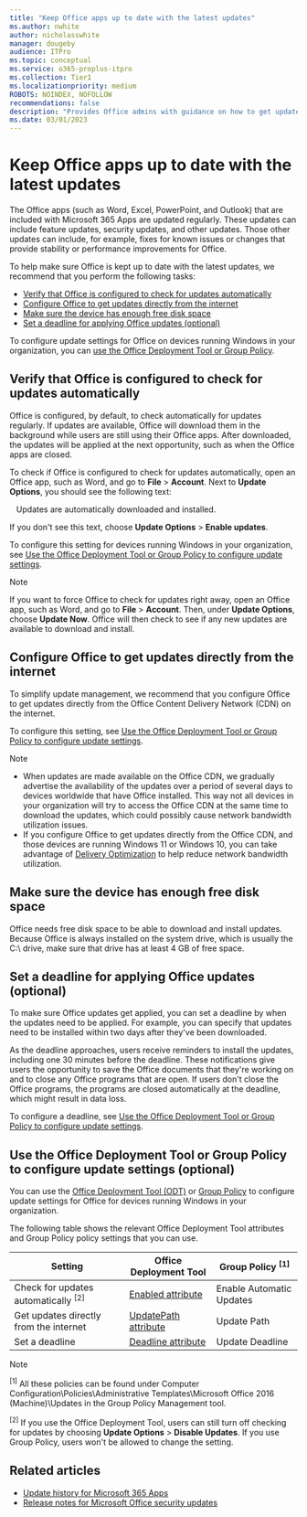 ```yaml
---
title: "Keep Office apps up to date with the latest updates"
ms.author: nwhite
author: nicholasswhite
manager: dougeby
audience: ITPro
ms.topic: conceptual
ms.service: o365-proplus-itpro
ms.collection: Tier1
ms.localizationpriority: medium
ROBOTS: NOINDEX, NOFOLLOW
recommendations: false
description: "Provides Office admins with guidance on how to get updates for Microsoft 365 Apps."
ms.date: 03/01/2023
---
```


# Keep Office apps up to date with the latest updates

The Office apps (such as Word, Excel, PowerPoint, and Outlook) that are included with Microsoft 365 Apps are updated regularly. These updates can include feature updates, security updates, and other updates. Those other updates can include, for example, fixes for known issues or changes that provide stability or performance improvements for Office.

To help make sure Office is kept up to date with the latest updates, we recommend that you perform the following tasks:

- [Verify that Office is configured to check for updates automatically](#verify-that-office-is-configured-to-check-for-updates-automatically)
- [Configure Office to get updates directly from the internet](#configure-office-to-get-updates-directly-from-the-internet)
- [Make sure the device has enough free disk space](#make-sure-the-device-has-enough-free-disk-space)
- [Set a deadline for applying Office updates (optional)](#set-a-deadline-for-applying-office-updates-optional)

To configure update settings for Office on devices running Windows in your organization, you can [use the Office Deployment Tool or Group Policy](#use-the-office-deployment-tool-or-group-policy-to-configure-update-settings-optional).

## Verify that Office is configured to check for updates automatically

Office is configured, by default, to check automatically for updates regularly. If updates are available, Office will download them in the background while users are still using their Office apps. After downloaded, the updates will be applied at the next opportunity, such as when the Office apps are closed.

To check if Office is configured to check for updates automatically, open an Office app, such as Word, and go to **File** > **Account**. Next to **Update Options**, you should see the following text:

&nbsp;&nbsp;&nbsp;Updates are automatically downloaded and installed.

If you don't see this text, choose **Update Options** > **Enable updates**.

To configure this setting for devices running Windows in your organization, see [Use the Office Deployment Tool or Group Policy to configure update settings](#use-the-office-deployment-tool-or-group-policy-to-configure-update-settings-optional).

> [!NOTE]
> If you want to force Office to check for updates right away, open an Office app, such as Word, and go to **File** > **Account**. Then, under **Update Options**, choose **Update Now**. Office will then check to see if any new updates are available to download and install.

## Configure Office to get updates directly from the internet

To simplify update management, we recommend that you configure Office to get updates directly from the Office Content Delivery Network (CDN) on the internet.

To configure this setting, see [Use the Office Deployment Tool or Group Policy to configure update settings](#use-the-office-deployment-tool-or-group-policy-to-configure-update-settings-optional).

> [!NOTE]
> - When updates are made available on the Office CDN, we gradually advertise the availability of the updates over a period of several days to devices worldwide that have Office installed. This way not all devices in your organization will try to access the Office CDN at the same time to download the updates, which could possibly cause network bandwidth utilization issues.
> - If you configure Office to get updates directly from the Office CDN, and those devices are running Windows 11 or Windows 10, you can take advantage of [Delivery Optimization](../updates/delivery-optimization.md) to help reduce network bandwidth utilization.

## Make sure the device has enough free disk space

Office needs free disk space to be able to download and install updates. Because Office is always installed on the system drive, which is usually the C:\ drive, make sure that drive has at least 4 GB of free space.

## Set a deadline for applying Office updates (optional)

To make sure Office updates get applied, you can set a deadline by when the updates need to be applied. For example, you can specify that updates need to be installed within two days after they've been downloaded.

As the deadline approaches, users receive reminders to install the updates, including one 30 minutes before the deadline. These notifications give users the opportunity to save the Office documents that they're working on and to close any Office programs that are open. If users don't close the Office programs, the programs are closed automatically at the deadline, which might result in data loss.

To configure a deadline, see [Use the Office Deployment Tool or Group Policy to configure update settings](#use-the-office-deployment-tool-or-group-policy-to-configure-update-settings-optional).

## Use the Office Deployment Tool or Group Policy to configure update settings (optional)

You can use the [Office Deployment Tool (ODT)](../deploy/overview-office-deployment-tool.md) or [Group Policy](https://www.microsoft.com/download/details.aspx?id=49030) to configure update settings for Office for devices running Windows in your organization.

The following table shows the relevant Office Deployment Tool attributes and Group Policy policy settings that you can use.

|Setting  |Office Deployment Tool  |Group Policy <sup>[1]</sup>   |
|---------|---------|---------|
|Check for updates automatically <sup>[2]</sup>  | [Enabled attribute](../deploy/office-deployment-tool-configuration-options.md#enabled-attribute-part-of-updates-element) |Enable Automatic Updates|
|Get updates directly from the internet     | [UpdatePath attribute](../deploy/office-deployment-tool-configuration-options.md#updatepath-attribute-part-of-updates-element) | Update Path        |
|Set a deadline   | [Deadline attribute](../deploy/office-deployment-tool-configuration-options.md#deadline-attribute-part-of-updates-element)  | Update Deadline         |

> [!NOTE]
> <sup>[1]</sup> All these policies can be found under Computer Configuration\Policies\Administrative Templates\Microsoft Office 2016 (Machine)\Updates in the Group Policy Management tool.
>
> <sup>[2]</sup> If you use the Office Deployment Tool, users can still turn off checking for updates by choosing **Update Options** > **Disable Updates**. If you use Group Policy, users won't be allowed to change the setting.

## Related articles

- [Update history for Microsoft 365 Apps](/officeupdates/update-history-microsoft365-apps-by-date)
- [Release notes for Microsoft Office security updates](/officeupdates/microsoft365-apps-security-updates)